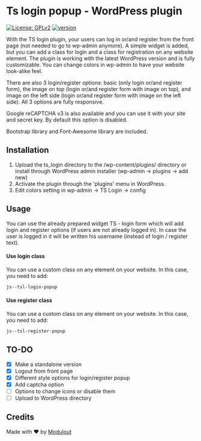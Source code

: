 # Ts login popup - WordPress plugin
[![License: GPLv2](https://img.shields.io/badge/License-GPLv2-green.svg)](http://www.gnu.org/licenses/gpl-2.0.html) [![version](https://img.shields.io/badge/version-1.0.0-blue.svg)](https://github.com/modulout/ts_login)

With the TS login plugin, your users can log in or/and register from the front page (not needed to go to wp-admin anymore). A simple widget is added, but you can add a class for login and a class for registration on any website element. The plugin is working with the latest WordPress version and is fully customizable. You can change colors in wp-admin to have your website look-alike feel.

There are also 3 login/register options: basic (only login or/and register form), the image on top (login or/and register form with image on top), and image on the left side (login or/and register form with image on the left side). All 3 options are fully responsive.

Google reCAPTCHA v3 is also available and you can use it with your site and secret key. By default this option is disabled.

Bootstrap library and Font-Awesome library are included.

## Installation

1. Upload the ts_login directory to the /wp-content/plugins/ directory or install through WordPress admin installer (wp-admin -> plugins -> add new)
2. Activate the plugin through the 'plugins' menu in WordPress.
3. Edit colors setting in wp-admin -> TS Login -> config

## Usage

You can use the already prepared widget TS - login form which will add login and register options (if users are not already logged in). In case the user is logged in it will be written his username (instead of login / register text).

#### Use login class

You can use a custom class on any element on your website. In this case, you need to add:  
```html
js--tsl-login-popup
```

#### Use register class

You can use a custom class on any element on your website. In this case, you need to add:  
```html
js--tsl-register-popup
```

## TO-DO

- [x] Make a standalone version
- [x] Logout from front page
- [x] Different style options for login/register popup
- [x] Add captcha option
- [ ] Options to change icons or disable them
- [ ] Upload to WordPress directory

## Credits

Made with :heart: by [Modulout](https://www.modulout.com)

